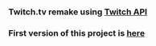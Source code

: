 ### Twitch.tv remake using [Twitch API](https://dev.twitch.tv)

### First version of this project is [here](https://github.com/Bakhaw/twitch-app)

